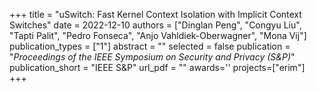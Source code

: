 +++
title = "uSwitch: Fast Kernel Context Isolation with Implicit Context Switches"
date = 2022-12-10
authors = ["Dinglan Peng", "Congyu Liu", "Tapti Palit", "Pedro Fonseca", "Anjo Vahldiek-Oberwagner", "Mona Vij"]
publication_types = ["1"]
abstract = ""
selected = false
publication = "*Proceedings of the IEEE Symposium on Security and Privacy (S&P)*"
publication_short = "IEEE S&P"
url_pdf = ""
awards=''
projects=["erim"]
+++

